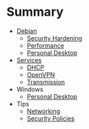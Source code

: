 # Summary

* [Debian](debian.md)
	* [Security Hardening](security-hardening.md)
	* [Performance](performance.md)
	* [Personal Desktop](personal-desktop.md)
* [Services](services/README.md)
	* [DHCP](services/dhcp.md)
	* [OpenVPN](services/openvpn.md)
	* [Transmission](services/transmission.md)
* Windows
  * [Personal Desktop](windows/personal-desktop.md)
* Tips
    * [Networking](tips/networking.md)
    * [Security Policies](tips/security-policies.md)
